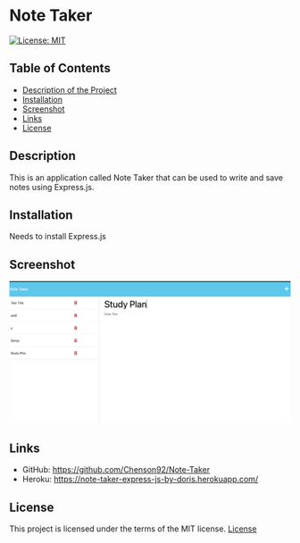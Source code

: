 # Note Taker

[![License: MIT](https://img.shields.io/badge/License-MIT-yellow.svg)](https://opensource.org/licenses/MIT)

## Table of Contents

- [Description of the Project](#description)
- [Installation](#installation)
- [Screenshot](#screenshot)
- [Links](#links)
- [License](#license)

## Description

This is an application called Note Taker that can be used to write and save notes using Express.js.

## Installation

Needs to install Express.js

## Screenshot

![note-taker](./Assets/note-taker.png)

## Links

- GitHub: https://github.com/Chenson92/Note-Taker
- Heroku: https://note-taker-express-js-by-doris.herokuapp.com/

## License

This project is licensed under the terms of the MIT license.
[License](https://opensource.org/licenses/MIT)
